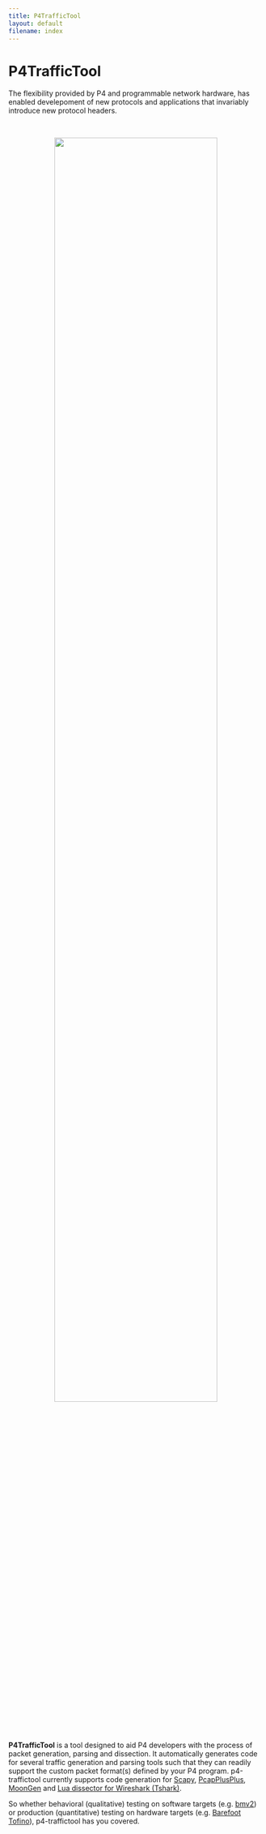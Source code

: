 ```yaml
---
title: P4TrafficTool
layout: default
filename: index
--- 
```


# P4TrafficTool

The flexibility provided by P4 and programmable network hardware, has enabled develepoment of new protocols and applications that invariably introduce new protocol headers. 

<br>

<p align="center">
	<img src="/p4-traffictool/images/problem-new.png" style="width:80%">
</p>

<br>

**P4TrafficTool** is a tool designed to aid P4 developers with the process of packet generation, parsing and dissection. It automatically generates code for several traffic generation and parsing tools such that they can readily support the custom packet format(s) defined by your P4 program. p4-traffictool currently supports code generation for [Scapy](https://scapy.net), [PcapPlusPlus](https://github.com/seladb/PcapPlusPlus), [MoonGen](https://github.com/emmericp/MoonGen/) and [Lua dissector for Wireshark (Tshark)](https://wiki.wireshark.org/Lua/Dissectors).

So whether behavioral (qualitative) testing on software targets (e.g. [bmv2](https://github.com/p4lang/behavioral-model)) or production (quantitative) testing on hardware targets (e.g. [Barefoot Tofino](https://barefootnetworks.com/products/brief-tofino/)), p4-traffictool has you covered.


